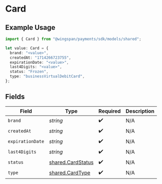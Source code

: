 # Card

## Example Usage

```typescript
import { Card } from "@wingspan/payments/sdk/models/shared";

let value: Card = {
  brand: "<value>",
  createdAt: "1714266723755",
  expirationDate: "<value>",
  last4Digits: "<value>",
  status: "Frozen",
  type: "businessVirtualDebitCard",
};
```

## Fields

| Field                                                         | Type                                                          | Required                                                      | Description                                                   |
| ------------------------------------------------------------- | ------------------------------------------------------------- | ------------------------------------------------------------- | ------------------------------------------------------------- |
| `brand`                                                       | *string*                                                      | :heavy_check_mark:                                            | N/A                                                           |
| `createdAt`                                                   | *string*                                                      | :heavy_check_mark:                                            | N/A                                                           |
| `expirationDate`                                              | *string*                                                      | :heavy_check_mark:                                            | N/A                                                           |
| `last4Digits`                                                 | *string*                                                      | :heavy_check_mark:                                            | N/A                                                           |
| `status`                                                      | [shared.CardStatus](../../../sdk/models/shared/cardstatus.md) | :heavy_check_mark:                                            | N/A                                                           |
| `type`                                                        | [shared.CardType](../../../sdk/models/shared/cardtype.md)     | :heavy_check_mark:                                            | N/A                                                           |